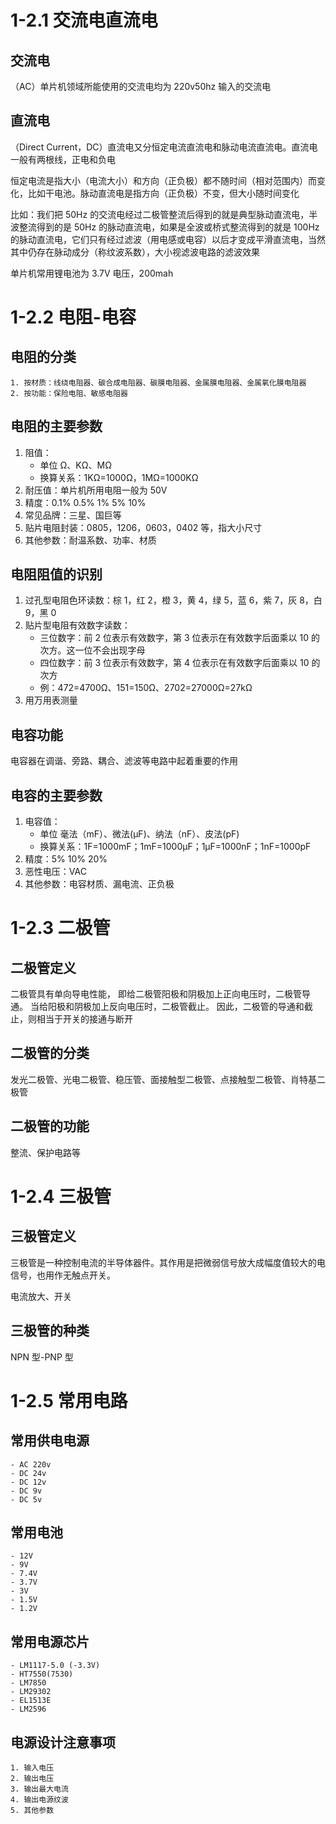 # 1-2.1 交流电直流电

## 交流电

（AC）单片机领域所能使用的交流电均为 220v50hz 输入的交流电

## 直流电

（Direct Current，DC）直流电又分恒定电流直流电和脉动电流直流电。直流电一般有两根线，正电和负电

恒定电流是指大小（电流大小）和方向（正负极）都不随时间（相对范围内）而变化，比如干电池。脉动直流电是指方向（正负极）不变，但大小随时间变化

比如：我们把 50Hz 的交流电经过二极管整流后得到的就是典型脉动直流电，半波整流得到的是 50Hz 的脉动直流电，如果是全波或桥式整流得到的就是 100Hz 的脉动直流电，它们只有经过滤波（用电感或电容）以后才变成平滑直流电，当然其中仍存在脉动成分（称纹波系数），大小视滤波电路的滤波效果

单片机常用锂电池为 3.7V 电压，200mah

# 1-2.2 电阻-电容

## 电阻的分类

    1. 按材质：线绕电阻器、碳合成电阻器、碳膜电阻器、金属膜电阻器、金属氧化膜电阻器
    2. 按功能：保险电阻、敏感电阻器

## 电阻的主要参数

1. 阻值：
   - 单位 Ω、KΩ、MΩ
   - 换算关系：1KΩ=1000Ω，1MΩ=1000KΩ
2. 耐压值：单片机所用电阻一般为 50V
3. 精度：0.1% 0.5% 1% 5% 10%
4. 常见品牌：三星、国巨等
5. 贴片电阻封装：0805，1206，0603，0402 等，指大小尺寸
6. 其他参数：耐温系数、功率、材质

## 电阻阻值的识别

1. 过孔型电阻色环读数：棕 1，红 2，橙 3，黄 4，绿 5，蓝 6，紫 7，灰 8，白 9，黑 0
2. 贴片型电阻有效数字读数：
   - 三位数字：前 2 位表示有效数字，第 3 位表示在有效数字后面乘以 10 的次方。这一位不会出现字母
   - 四位数字：前 3 位表示有效数字，第 4 位表示在有效数字后面乘以 10 的次方
   - 例：472=4700Ω、151=150Ω、2702=27000Ω=27kΩ
3. 用万用表测量

## 电容功能

电容器在调谐、旁路、耦合、滤波等电路中起着重要的作用

## 电容的主要参数

1. 电容值：
   - 单位 毫法（mF）、微法(μF)、纳法（nF）、皮法(pF)
   - 换算关系：1F=1000mF；1mF=1000μF；1μF=1000nF；1nF=1000pF
2. 精度：5% 10% 20%
3. 恶性电压：VAC
4. 其他参数：电容材质、漏电流、正负极

# 1-2.3 二极管

## 二极管定义

二极管具有单向导电性能， 即给二极管阳极和阴极加上正向电压时，二极管导通。 当给阳极和阴极加上反向电压时，二极管截止。 因此，二极管的导通和截止，则相当于开关的接通与断开

## 二极管的分类

发光二极管、光电二极管、稳压管、面接触型二极管、点接触型二极管、肖特基二极管

## 二极管的功能

整流、保护电路等

# 1-2.4 三极管

## 三极管定义

三极管是一种控制电流的半导体器件。其作用是把微弱信号放大成幅度值较大的电信号，也用作无触点开关。

电流放大、开关

## 三极管的种类

NPN 型-PNP 型

# 1-2.5 常用电路

## 常用供电电源

    - AC 220v
    - DC 24v
    - DC 12v
    - DC 9v
    - DC 5v

## 常用电池

    - 12V
    - 9V
    - 7.4V
    - 3.7V
    - 3V
    - 1.5V
    - 1.2V

## 常用电源芯片

    - LM1117-5.0 (-3.3V)
    - HT7550(7530)
    - LM7850
    - LM29302
    - EL1513E
    - LM2596

## 电源设计注意事项

    1. 输入电压
    2. 输出电压
    3. 输出最大电流
    4. 输出电源纹波
    5. 其他参数
